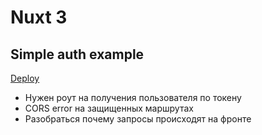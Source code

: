 # Nuxt 3 

## Simple auth example

[Deploy](https://nuxt-auth-ecru-zeta.vercel.app/)

* Нужен роут на получения пользователя по токену
* CORS error на защищенных маршрутах
* Разобраться почему запросы происходят на фронте